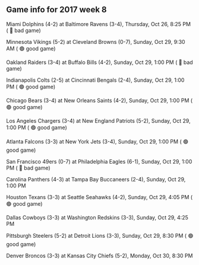 ## Game info for 2017 week 8
Miami Dolphins (4-2) at Baltimore Ravens (3-4), Thursday, Oct 26, 8:25 PM (	:red_circle: bad game)



Minnesota Vikings (5-2) at Cleveland Browns (0-7), Sunday, Oct 29, 9:30 AM (	:green_circle: good game)



Oakland Raiders (3-4) at Buffalo Bills (4-2), Sunday, Oct 29, 1:00 PM (	:red_circle: bad game)

Indianapolis Colts (2-5) at Cincinnati Bengals (2-4), Sunday, Oct 29, 1:00 PM (	:green_circle: good game)

Chicago Bears (3-4) at New Orleans Saints (4-2), Sunday, Oct 29, 1:00 PM (	:green_circle: good game)

Los Angeles Chargers (3-4) at New England Patriots (5-2), Sunday, Oct 29, 1:00 PM (	:green_circle: good game)

Atlanta Falcons (3-3) at New York Jets (3-4), Sunday, Oct 29, 1:00 PM (	:green_circle: good game)

San Francisco 49ers (0-7) at Philadelphia Eagles (6-1), Sunday, Oct 29, 1:00 PM (	:red_circle: bad game)

Carolina Panthers (4-3) at Tampa Bay Buccaneers (2-4), Sunday, Oct 29, 1:00 PM



Houston Texans (3-3) at Seattle Seahawks (4-2), Sunday, Oct 29, 4:05 PM (	:green_circle: good game)

Dallas Cowboys (3-3) at Washington Redskins (3-3), Sunday, Oct 29, 4:25 PM



Pittsburgh Steelers (5-2) at Detroit Lions (3-3), Sunday, Oct 29, 8:30 PM (	:green_circle: good game)



Denver Broncos (3-3) at Kansas City Chiefs (5-2), Monday, Oct 30, 8:30 PM


